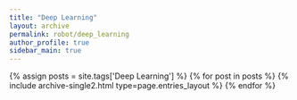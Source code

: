 ```yaml
---
title: "Deep Learning"
layout: archive
permalink: robot/deep_learning
author_profile: true
sidebar_main: true
---
```



{% assign posts = site.tags['Deep Learning'] %}
{% for post in posts %} {% include archive-single2.html type=page.entries_layout %} {% endfor %}